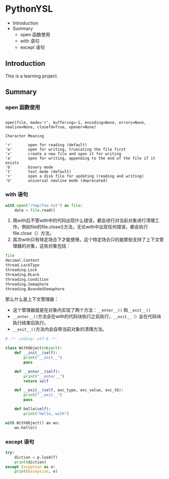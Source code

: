 # PythonYSL

- Introduction
- Summary
    - open 函数使用
    - with 语句
    - except 语句

## Introduction
This is a learning project.

## Summary

### open 函数使用

```

open(file, mode='r', buffering=-1, encoding=None, errors=None, newline=None, closefd=True, opener=None)

Character Meaning

'r'       open for reading (default)
'w'       open for writing, truncating the file first
'x'       create a new file and open it for writing
'a'       open for writing, appending to the end of the file if it exists
'b'       binary mode
't'       text mode (default)
'+'       open a disk file for updating (reading and writing)
'U'       universal newline mode (deprecated)
```

### with 语句

```py
with open("/tmp/foo.txt") as file:
    data = file.read()
```

1. 用with后不管with中的代码出现什么错误，都会进行对当前对象进行清理工作。例如file的file.close()方法，无论with中出现任何错误，都会执行file.close（）方法。
2. 其次with只有特定场合下才能使用，这个特定场合只的是那些支持了上下文管理器的对象，这些对象包括：
```py
file
decimal.Context
thread.LockType
threading.Lock
threading.RLock
threading.Condition
threading.Semaphore
threading.BoundedSemaphore
```

那么什么是上下文管理器：
- 这个管理器就是在对象内实现了两个方法：`__enter__()` 和`__exit__()`
- `__enter__()`方法会在with的代码块执行之前执行，`__exit__（）`会在代码块执行结束后执行。
- `__exit__()`方法内会自带当前对象的清理方法。

```py
# -*- coding: utf-8 -*-

class WithObject(object):
    def __init__(self):
        print("__init__")
        pass

    def __enter__(self):
        print("__enter__")
        return self

    def __exit__(self, exc_type, exc_value, exc_tb):
        print("__exit__")
        pass

    def hello(self):
        print("hello, with")

with WithObject() as wo:
    wo.hello()

```
### except 语句

```py
try:
    diction = p.load(f)
    print(diction)
except Exception as e:
    print(Exception, e)
```